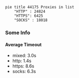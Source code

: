 
```mermaid
pie title 44175 Proxies in list
    "HTTP" : 24824
    "HTTPS": 6425
    "SOCKS" : 18018
```

### Some Info
#### Average Timeout

- mixed: 3.0s
- http: 1.4s
- https: 8.6s
- socks: 6.3s